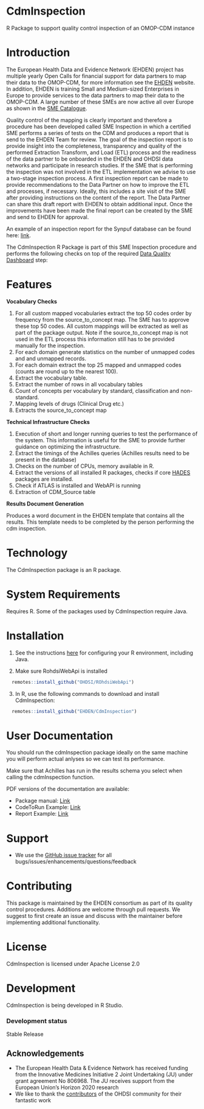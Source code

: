 # CdmInspection
R Package to support quality control inspection of an OMOP-CDM instance

# Introduction
The European Health Data and Evidence Network (EHDEN) project has multiple yearly Open Calls for financial support for data partners to map their data to the OMOP-CDM, for more information see the [EHDEN](https://www.ehden.eu/open-calls/process-overview/) website. In addition, EHDEN is training Small and Medium-sized Enterprises in Europe to provide services to the data partners to map their data to the OMOP-CDM. A large number of these SMEs are now active all over Europe as shown in the [SME Catalogue](https://www.ehden.eu/business-directory/). 

Quality control of the mapping is clearly important and therefore a procedure has been developed called SME Inspection in which a certified SME performs a series of tests on the CDM and produces a report that is send to the EHDEN Team for review. The goal of the inspection report is to provide insight into the completeness, transparency and quality of the performed Extraction Transform, and Load (ETL) process and the readiness of the data partner to be onboarded in the EHDEN and OHDSI data networks and participate in research studies. If the SME that is performing the inspection was not involved in the ETL implementation we advise to use a two-stage inspection process. A first inspection report can be made to provide recommendations to the Data Partner on how to improve the ETL and processes, if necessary. Ideally, this includes a site visit of the SME after providing instructions on the content of the report. The Data Partner can share this draft report with EHDEN to obtain additional input. Once the improvements have been made the final report can be created by the SME and send to EHDEN for approval.  

An example of an inspection report for the Synpuf database can be found here: [link](https://github.com/EHDEN/CdmInspection/blob/master/extras/SYNPUF-results.docx).

The CdmInspection R Package is part of this SME Inspection procedure and performs the following checks on top of the required [Data Quality Dashboard](https://github.com/OHDSI/DataQualityDashboard) step:

# Features

**Vocabulary Checks**  
1. For all custom mapped vocabularies extract the top 50 codes order by frequency from the source_to_concept map. The SME has to approve these top 50 codes. All custom mappings will be extracted as well as part of the package output. Note if the source_to_concept map is not used in the ETL process this information still has to be provided manually for the inspection.
2. For each domain generate statistics on the number of unmapped codes and and unmapped records.
3. For each domain extract the top 25 mapped and unmapped codes (counts are round up to the nearest 100).
3. Extract the vocabulary table.
4. Extract the number of rows in all vocabulary tables
4. Count of concepts per vocabulary by standard, classification and non-standard.
5. Mapping levels of drugs (Clinical Drug etc.)
6. Extracts the source_to_concept map

**Technical Infrastructure Checks**
1. Execution of short and longer running queries to test the performance of the system. This information is useful for the SME to provide further guidance on optimizing the infrastructure.
2. Extract the timings of the Achilles queries (Achilles results need to be present in the database)
3. Checks on the number of CPUs, memory available in R.
4. Extract the versions of all installed R packages, checks if core [HADES](https://ohdsi.github.io/Hades/) packages are installed.
5. Check if ATLAS is installed and WebAPI is running
6. Extraction of CDM_Source table

**Results Document Generation**

Produces a word document in the EHDEN template that contains all the results. This template needs to be completed by the person performing the cdm inspection. 

Technology
==========
The CdmInspection package is an R package.

System Requirements
===================
Requires R. Some of the packages used by CdmInspection require Java.

Installation
=============

1. See the instructions [here](https://ohdsi.github.io/Hades/rSetup.html) for configuring your R environment, including Java.

2. Make sure RohdsiWebApi is installed

```r
  remotes::install_github("OHDSI/ROhdsiWebApi")
```

3. In R, use the following commands to download and install CdmInspection:

```r
  remotes::install_github("EHDEN/CdmInspection")
```

User Documentation
==================

You should run the cdmInspection package ideally on the same machine you will perform actual anlyses so we can test its performance.

Make sure that Achilles has run in the results schema you select when calling the cdmInspection function.

PDF versions of the documentation are available:
* Package manual: [Link](https://github.com/EHDEN/CdmInspection/blob/master/extras/CdmInspection.pdf)
* CodeToRun Example: [Link](https://github.com/EHDEN/CdmInspection/blob/master/extras/CodeToRun.R)
* Report Example: [Link](https://github.com/EHDEN/CdmInspection/blob/master/extras/SYNPUF-results.docx)

Support
=======
* We use the <a href="https://github.com/EHDEN/CdmInspection/issues">GitHub issue tracker</a> for all bugs/issues/enhancements/questions/feedback

Contributing
============
This package is maintained by the EHDEN consortium as part of its quality control procedures. Additions are welcome through pull requests. We suggest to first create an issue and discuss with the maintainer before implementing additional functionality.

License
=======
CdmInspection is licensed under Apache License 2.0

Development
===========
CdmInspection is being developed in R Studio.

### Development status

Stable Release

## Acknowledgements
- The European Health Data & Evidence Network has received funding from the Innovative Medicines Initiative 2 Joint Undertaking (JU) under grant agreement No 806968. The JU receives support from the European Union’s Horizon 2020 research 
- We like to thank the [contributors](https://github.com/OHDSI/Achilles/graphs/contributors) of the OHDSI community for their fantastic work

